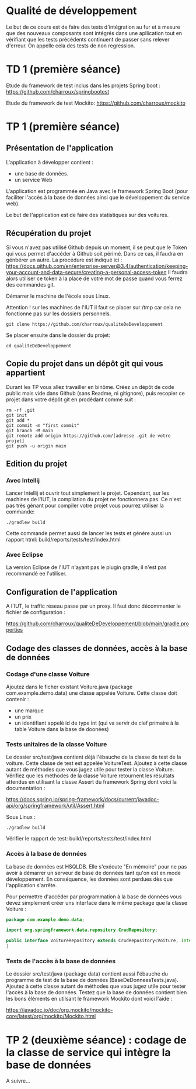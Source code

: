 # Qualité de développement

Le but de ce cours est de faire des tests d'intégration au fur et à mesure que des nouveaux composants sont intégrés dans une apllication 
tout en vérifiant que les tests précédents continuent de passer sans relever d'erreur. 
On appelle cela des tests de non regression.

# TD 1 (première séance)

Etude du framework de test inclus dans les projets Spring boot : https://github.com/charroux/springbootest

Etude du framework de test Mockito: https://github.com/charroux/mockito

# TP 1 (première séance)

## Présentation de l'application

L'application à développer contient : 

- une base de données.
- un service Web

L'application est programmée en Java avec le framework Spring Boot (pour faciliter l'accès à la base de données ainsi 
que le développement du service web).

Le but de l'application est de faire des statistiques sur des voitures.

## Récupération du projet
Si vous n'avez pas utilisé Github depuis un moment, il se peut que le Token qui vous permet d'accéder à Github soit périmé.
Dans ce cas, il faudra en génbérer un autre. La procédure est indiqué ici : https://docs.github.com/en/enterprise-server@3.4/authentication/keeping-your-account-and-data-secure/creating-a-personal-access-token
Il faudra alors utiliser ce token à la place de votre mot de passe quand vous ferrez des commandes git.

Démarrer le machine de l'école sous Linux.

Attention ! sur les machines de l'IUT il faut se placer sur /tmp car cela ne fonctionne pas sur les dossiers personnels.
```
git clone https://github.com/charroux/qualiteDeDeveloppement
```
Se placer ensuite dans le dossier du projet:
```
cd qualiteDeDeveloppement
```
## Copie du projet dans un dépôt git qui vous appartient

Durant les TP vous allez travailler en binôme. Créez un dépôt de code public mais vide dans Github (sans Readme, ni gitignore),
puis recopier ce projet dans votre dépôt git en prodédant comme suit :
```
rm -rf .git
git init
git add *
git commit -m "first commit"
git branch -M main
git remote add origin https://github.com/[adresse .git de votre projet]
git push -u origin main
```

## Edition du projet

### Avec Intellij
Lancer Intellij et ouvrir tout simplement le projet. 
Cependant, sur les machines de l'IUT, la compilation du projet ne fonctionnera pas. 
Ce n'est pas très génant pour compiler votre projet vous pourrez utiliser la commande: 
```
./gradlew build
```
Cette commande permet aussi de lancer les tests et génère aussi un rapport html: build/reports/tests/test/index.html

### Avec Eclipse 
La version Eclipse de l'IUT n'ayant pas le plugin gradle, il n'est pas recommandé ee l'utiliser.

## Configuration de l'application

A l'IUT, le traffic réseau passe par un proxy. Il faut donc décommenter le fichier de configuration : 

https://github.com/charroux/qualiteDeDeveloppement/blob/main/gradle.properties

## Codage des classes de données, accès à la base de données

### Codage d'une classe Voiture

Ajoutez dans le ficher existant Voiture.java (package com.example.demo.data) une classe appelée Voiture. Cette classe doit contenir :
 - une marque
 - un prix
 - un identifiant appelé id de type int (qui va servir de clef primaire à la table Voiture dans la base de doonées)

### Tests unitaires de la classe Voiture
Le dossier src/test/java contient déjà l'ébauche de la classe de test de la voiture. 
Cette classe de test est appelée VoitureTest. Ajoutez à cette classe autant de méthodes que vous jugez utile pour 
tester la classe Voiture. Vérifiez que les méthodes de la classe Voiture retournent les résultats attendus en utilisant la classe Assert du framework Spring dont voici la documentation :

https://docs.spring.io/spring-framework/docs/current/javadoc-api/org/springframework/util/Assert.html

Sous Linux :
```
./gradlew build
```
Vérifier le rapport de test: build/reports/tests/test/index.html

### Accès à la base de données
La base de données est HSQLDB. Elle s'exécute "En mémoire" pour ne pas avoir à démarrer un serveur de base de données tant qu'on est en mode développement.
En conséquence, les données sont perdues dès que l'application s'arrête.

Pour permettre d'accéder par programmation à la base de données vous devez simplement créer uns interface dans le même package que la classe Voiture : 

``` Java
package com.example.demo.data;

import org.springframework.data.repository.CrudRepository;

public interface VoitureRepository extends CrudRepository<Voiture, Integer> {
}
```

### Tests de l'accès à la base de données
Le dossier src/test/java (package data) contient aussi l'ébauche du programme de test de la base de données (BaseDeDonneesTests.java).
Ajoutez à cette classe autant de méthodes que vous jugez utile pour
tester l'accès à la base de données. Testez que la base de données contient bien les bons éléments en utilsant le framework Mockito dont voici l'aide :

https://javadoc.io/doc/org.mockito/mockito-core/latest/org/mockito/Mockito.html

# TP 2 (deuxième séance) : codage de la classe de service qui intègre la base de données
A suivre...
